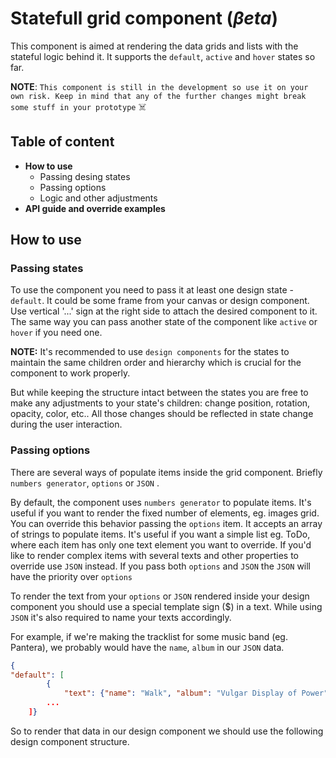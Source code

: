 # Statefull grid component (_βeta_)

This component is aimed at rendering the data grids and lists with the stateful logic behind it.
It supports the `default`, `active` and `hover` states so far.


**NOTE**: 
`This component is still in the development so use it on your own risk.
Keep in mind that any of the further changes might break some stuff in your prototype` ☠️

## Table of content
- **How to use**
  - Passing desing states
  - Passing options
  - Logic and other adjustments
- **API guide and override examples**

## How to use
### Passing states

To use the component you need to pass it at least one design state - `default`. It could be some frame from your canvas or design component. Use vertical '...' sign at the right side to attach the desired component to it. The same way you can pass another state of the component like `active` or `hover` if you need one. 

**NOTE:**
It's recommended to use `design components` for the states to maintain the same children order and hierarchy which is crucial for the component to work properly.

But while keeping the structure intact between the states you are free to make any adjustments to your state's children: change position, rotation, opacity, color, etc.. All those changes should be reflected in state change during the user interaction.

### Passing options

There are several ways of populate items inside the grid component. Briefly `numbers generator`, `options` or `JSON` .

By default, the component uses `numbers generator` to populate items. It's useful if you want to render the fixed number of elements, eg. images grid. You can override this behavior passing the `options` item. It accepts an array of strings to populate items. It's useful if you want a simple list eg. ToDo, where each item has only one text element you want to override. If you'd like to render complex items with several texts and other properties to override use `JSON` instead.
If you pass both `options` and `JSON` the `JSON` will have the priority over `options` 

To render the text from your `options` or `JSON` rendered inside your design component you should use a special template sign ($) in a text. While using `JSON` it's also required to name your texts accordingly. 

For example, if we're making the tracklist for some music band (eg. Pantera), we probably would have the `name`, `album` in our `JSON` data.
 
```json
{
"default": [
        {
            "text": {"name": "Walk", "album": "Vulgar Display of Power",},
        ...
    ]}
```
So to render that data in our design component we should use the following design component structure.
